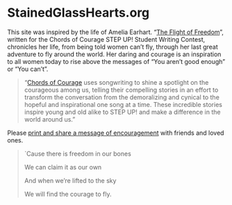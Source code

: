 # StainedGlassHearts.org

This site was inspired by the life of Amelia Earhart. “[The Flight of Freedom](TheFlightOfFreedom)”, written for the Chords of Courage STEP UP! Student Writing Contest, chronicles her life, from being told women can’t fly, through her last great adventure to fly around the world. Her daring and courage is an inspiration to all women today to rise above the messages of “You aren’t good enough” or “You can’t”.

> “[Chords of Courage](https://chordsofcourage.org) uses songwriting to shine a spotlight on the courageous among us, telling their compelling stories in an effort to transform the conversation from the demoralizing and cynical to the hopeful and inspirational one song at a time. These incredible stories inspire young and old alike to STEP UP! and make a difference in the world around us.”

Please [print and share a message of encouragement](Cards) with friends and loved ones.

> `Cause there is freedom in our bones
> 
> We can claim it as our own
> 
> And when we’re lifted to the sky
> 
> We will find the courage to fly.
